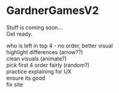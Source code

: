 # GardnerGamesV2
Stuff is coming soon...  
Get ready.  
  
who is left in top 4 - no order, better visual  
highlight differences (arrow??)  
clean visuals (animate?)  
pick first 4 order fairly (random?)  
practice explaining for UX  
ensure its good  
fix site